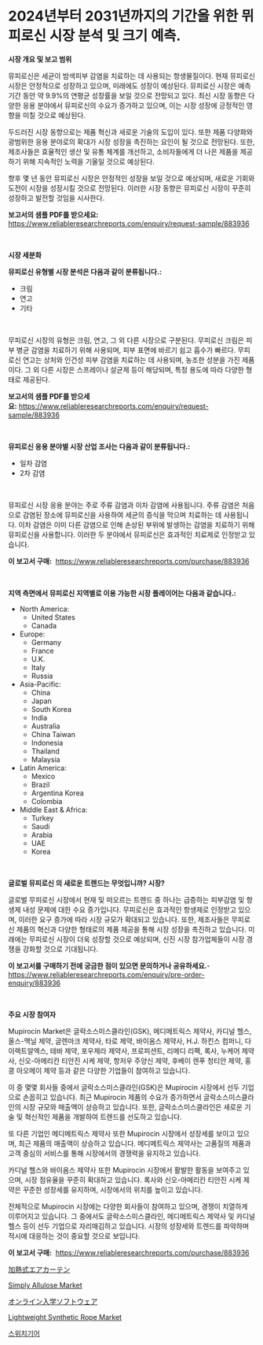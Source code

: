 <p><h1>2024년부터 2031년까지의 기간을 위한 뮈피로신 시장 분석 및 크기 예측.</h1></p><p><strong>시장 개요 및 보고 범위</strong></p>
<p><p>뮤피로신은 세균이 밤색피부 감염을 치료하는 데 사용되는 항생물질이다. 현재 뮤피로신 시장은 안정적으로 성장하고 있으며, 미래에도 성장이 예상된다. 뮤피로신 시장은 예측 기간 동안 약 9.9%의 연평균 성장률을 보일 것으로 전망되고 있다. 최신 시장 동향은 다양한 응용 분야에서 뮤피로신의 수요가 증가하고 있으며, 이는 시장 성장에 긍정적인 영향을 미칠 것으로 예상된다. </p><p>두드러진 시장 동향으로는 제품 혁신과 새로운 기술의 도입이 있다. 또한 제품 다양화와 광범위한 응용 분야로의 확대가 시장 성장을 촉진하는 요인이 될 것으로 전망된다. 또한, 제조사들은 효율적인 생산 및 유통 체계를 개선하고, 소비자들에게 더 나은 제품을 제공하기 위해 지속적인 노력을 기울일 것으로 예상된다.</p><p>향후 몇 년 동안 뮤피로신 시장은 안정적인 성장을 보일 것으로 예상되며, 새로운 기회와 도전이 시장을 성장시킬 것으로 전망된다. 이러한 시장 동향은 뮤피로신 시장이 꾸준히 성장하고 발전할 것임을 시사한다.</p></p>
<p><strong>보고서의 샘플 PDF를 받으세요:</strong> <a href="https://www.reliableresearchreports.com/enquiry/request-sample/883936">https://www.reliableresearchreports.com/enquiry/request-sample/883936</a></p>
<p>&nbsp;</p>
<p><strong>시장 세분화</strong></p>
<p><strong>뮤피로신 유형별 시장 분석은 다음과 같이 분류됩니다.:</strong></p>
<p><ul><li>크림</li><li>연고</li><li>기타</li></ul></p>
<p>&nbsp;</p>
<p><p>무피로신 시장의 유형은 크림, 연고, 그 외 다른 시장으로 구분된다. 무피로신 크림은 피부 병균 감염을 치료하기 위해 사용되며, 피부 표면에 바르기 쉽고 흡수가 빠르다. 무피로신 연고는 상처와 인건성 피부 감염을 치료하는 데 사용되며, 농조한 성분을 가진 제품이다. 그 외 다른 시장은 스프레이나 살균제 등이 해당되며, 특정 용도에 따라 다양한 형태로 제공된다.</p></p>
<p><strong>보고서의 샘플 PDF를 받으세요:</strong>&nbsp;<a href="https://www.reliableresearchreports.com/enquiry/request-sample/883936">https://www.reliableresearchreports.com/enquiry/request-sample/883936</a></p>
<p>&nbsp;</p>
<p><strong> 뮤피로신 응용 분야별 시장 산업 조사는 다음과 같이 분류됩니다.:</strong></p>
<p><ul><li>일차 감염</li><li>2차 감염</li></ul></p>
<p>&nbsp;</p>
<p><p>뮤피로신 시장 응용 분야는 주로 주류 감염과 이차 감염에 사용됩니다. 주류 감염은 처음으로 감염된 장소에 뮤피로신을 사용하여 세균의 증식을 막으며 치료하는 데 사용됩니다. 이차 감염은 이미 다른 감염으로 인해 손상된 부위에 발생하는 감염을 치료하기 위해 뮤피로신을 사용합니다. 이러한 두 분야에서 뮤피로신은 효과적인 치료제로 인정받고 있습니다.</p></p>
<p><strong>이 보고서 구매:</strong>&nbsp; <a href="https://www.reliableresearchreports.com/purchase/883936">https://www.reliableresearchreports.com/purchase/883936</a></p>
<p>&nbsp;</p>
<p><strong>지역 측면에서 뮤피로신 지역별로 이용 가능한 시장 플레이어는 다음과 같습니다.:</strong></p>
<p><ul>
    <li>
        North America:
        <ul>
            <li>United States</li>
            <li>Canada</li>
        </ul>
    </li>
    <li>
        Europe:
        <ul>
            <li>Germany</li>
            <li>France</li>
            <li>U.K.</li>
            <li>Italy</li>
            <li>Russia</li>
        </ul>
    </li>
    <li>
        Asia-Pacific:
        <ul>
            <li>China</li>
            <li>Japan</li>
            <li>South Korea</li>
            <li>India</li>
            <li>Australia</li>
            <li>China Taiwan</li>
            <li>Indonesia</li>
            <li>Thailand</li>
            <li>Malaysia</li>
        </ul>
    </li>
    <li>
        Latin America:
        <ul>
            <li>Mexico</li>
            <li>Brazil</li>
            <li>Argentina Korea</li>
            <li>Colombia</li>
        </ul>
    </li>
    <li>
        Middle East & Africa:
        <ul>
            <li>Turkey</li>
            <li>Saudi</li>
            <li>Arabia</li>
            <li>UAE</li>
            <li>Korea</li>
        </ul>
    </li>
    </ul></p>
<p>&nbsp;</p>
<p><strong>글로벌 뮤피로신 의 새로운 트렌드는 무엇입니까? 시장?</strong></p>
<p><p>글로벌 무피로신 시장에서 현재 및 떠오르는 트렌드 중 하나는 급증하는 피부감염 및 항생제 내성 문제에 대한 수요 증가입니다. 무피로신은 효과적인 항생제로 인정받고 있으며, 이러한 요구 증가에 따라 시장 규모가 확대되고 있습니다. 또한, 제조사들은 무피로신 제품의 혁신과 다양한 형태로의 제품 제공을 통해 시장 성장을 촉진하고 있습니다. 미래에는 무피로신 시장이 더욱 성장할 것으로 예상되며, 신진 시장 참가업체들이 시장 경쟁을 강화할 것으로 기대됩니다.</p></p>
<p><strong>이 보고서를 구매하기 전에 궁금한 점이 있으면 문의하거나 공유하세요.</strong>- <a href="https://www.reliableresearchreports.com/enquiry/pre-order-enquiry/883936">https://www.reliableresearchreports.com/enquiry/pre-order-enquiry/883936</a></p>
<p>&nbsp;</p>
<p><strong>주요 시장 참여자</strong></p>
<p><p>Mupirocin Market은 글락소스미스클라인(GSK), 메디메트릭스 제약사, 카디널 헬스, 올스-맥닐 제약, 글렌마크 제약사, 타로 제약, 바이옴스 제약사, H.J. 하킨스 컴퍼니, 다이렉트알엑스, 테바 제약, 포우제라 제약사, 프로피션트, 리메디 리팩, 록사, 누케어 제약사, 신오-아메리칸 티안진 시케 제약, 항저우 주양신 제약, 후베이 렌푸 청티안 제약, 홍콩 아오메이 제약 등과 같은 다양한 기업들이 참여하고 있습니다. </p><p>이 중 몇몇 회사들 중에서 글락소스미스클라인(GSK)은 Mupirocin 시장에서 선두 기업으로 손꼽히고 있습니다. 최근 Mupirocin 제품의 수요가 증가하면서 글락소스미스클라인의 시장 규모와 매출액이 상승하고 있습니다. 또한, 글락소스미스클라인은 새로운 기술 및 혁신적인 제품을 개발하여 트렌드를 선도하고 있습니다. </p><p>또 다른 기업인 메디메트릭스 제약사 또한 Mupirocin 시장에서 성장세를 보이고 있으며, 최근 제품의 매출액이 상승하고 있습니다. 메디메트릭스 제약사는 고품질의 제품과 고객 중심의 서비스를 통해 시장에서의 경쟁력을 유지하고 있습니다. </p><p>카디널 헬스와 바이옴스 제약사 또한 Mupirocin 시장에서 활발한 활동을 보여주고 있으며, 시장 점유율을 꾸준히 확대하고 있습니다. 록사와 신오-아메리칸 티안진 시케 제약은 꾸준한 성장세를 유지하며, 시장에서의 위치를 높이고 있습니다. </p><p>전체적으로 Mupirocin 시장에는 다양한 회사들이 참여하고 있으며, 경쟁이 치열하게 이루어지고 있습니다. 그 중에서도 글락소스미스클라인, 메디메트릭스 제약사 및 카디널 헬스 등이 선두 기업으로 자리매김하고 있습니다. 시장의 성장세와 트렌드를 파악하며 적시에 대응하는 것이 중요할 것으로 보입니다.</p></p>
<p><strong>이 보고서 구매:</strong>&nbsp;&nbsp;<a href="https://www.reliableresearchreports.com/purchase/883936">https://www.reliableresearchreports.com/purchase/883936</a></p>
<p><p><a href="https://medium.com/@reyeshowell655/%E5%8A%A0%E7%86%B1%E6%B0%97%E6%B5%81%E3%82%B7%E3%83%A3%E3%83%83%E3%82%BF%E3%83%BC%E5%B8%82%E5%A0%B4%E3%83%A1%E3%83%88%E3%83%AA%E3%83%83%E3%82%AF%E3%82%B9%E3%81%AE%E3%83%87%E3%82%B3%E3%83%BC%E3%83%89-%E5%B8%82%E5%A0%B4%E3%82%B7%E3%82%A7%E3%82%A2-%E3%83%88%E3%83%AC%E3%83%B3%E3%83%89-%E6%88%90%E9%95%B7%E3%83%91%E3%82%BF%E3%83%BC%E3%83%B3-20580af7de0f">加熱式エアカーテン</a></p><p><a href="https://github.com/vimar16th/Market-Research-Report-List-3/blob/main/simply-allulose-market.md">Simply Allulose Market</a></p><p><a href="https://github.com/zjkmgcs938405/Market-Research-Report-List-1/blob/main/17015591503.md">オンライン入学ソフトウェア</a></p><p><a href="https://issuu.com/reportprime-2/docs/lightweight-synthetic-rope-market-size-2030.pptx">Lightweight Synthetic Rope Market</a></p><p><a href="https://medium.com/@carmellalang1/%EC%8A%A4%EC%9C%84%EC%B9%98%EA%B8%B0%EC%96%B4-%EC%8B%9C%EC%9E%A5-%EA%B7%9C%EB%AA%A8-%EB%B0%8F-%EC%8B%9C%EC%9E%A5-%EB%8F%99%ED%96%A5-%EC%A0%84%EC%B2%B4-%EC%82%B0%EC%97%85-%EA%B0%9C%EC%9A%94-2024%EB%85%84%EB%B6%80%ED%84%B0-2031%EB%85%84%EA%B9%8C%EC%A7%80-1b111e3106c0">스위치기어</a></p></p>
